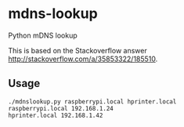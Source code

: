 # mdns-lookup
Python mDNS lookup

This is based on the Stackoverflow answer http://stackoverflow.com/a/35853322/185510.

## Usage
    ./mdnslookup.py raspberrypi.local hprinter.local
    raspberrypi.local 192.168.1.24
    hprinter.local 192.168.1.42
